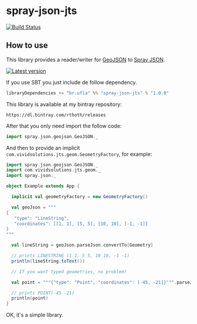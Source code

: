 # spray-json-jts

[![Build Status](https://travis-ci.org/rthoth/spray-json-jts.svg?branch=master)](https://travis-ci.org/rthoth/spray-json-jts)

## How to use

This library provides a reader/writer for [GeoJSON](http://geojson.org/) to [Spray JSON](https://github.com/spray/spray-json).

[![Latest version](https://index.scala-lang.org/rthoth/spray-json-jts/latest.svg)](https://index.scala-lang.org/rthoth/spray-json-jts/spray-json-jts)

If you use SBT you just include de follow dependency.

```scala
libraryDependencies += "br.ufla" %% "spray-json-jts" % "1.0.0"
```

This library is available at my bintray repository:

```
https://dl.bintray.com/rthoth/releases
```

After that you only need import the follow code:

```scala
import spray.json.geojson.GeoJSON._
```


And then to provide an implicit `com.vividsolutions.jts.geom.GeometryFactory`, for example:


```scala
import spray.json.geojson.GeoJSON._
import com.vividsolutions.jts.geom._
import spray.json._

object Example extends App {

  implicit val geometryFactory = new GeometryFactory()

  val geoJson = """
{
   "type": "LineString",
   "coordinates": [[1, 1], [5, 5], [10, 10], [-1, -1]]
}
"""

  val lineString = geoJson.parseJson.convertTo[Geometry]

  // prints LINESTRING (1 1, 5 5, 10 10, -1 -1)
  println(lineString.toText())

  // If you want typed geometries, no problem!

  val point = """{"type": "Point", "coordinates": [-45, -21]}""".parseJson.convertTo[Point]

  // prints POINT(-45 -21)
  println(point)
}
```

OK, it's a simple library.
